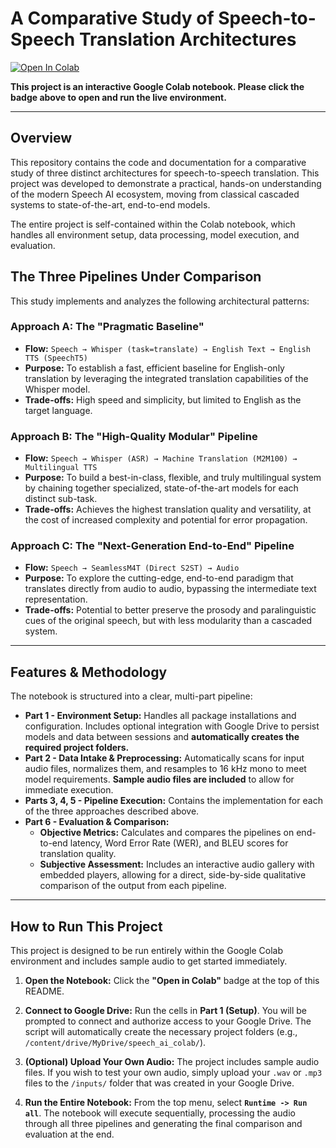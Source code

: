 # A Comparative Study of Speech-to-Speech Translation Architectures

[![Open In Colab](https://colab.research.google.com/assets/colab-badge.svg)](YOUR_SHAREABLE_COLAB_LINK_HERE)

**This project is an interactive Google Colab notebook. Please click the badge above to open and run the live environment.**

---

## Overview

This repository contains the code and documentation for a comparative study of three distinct architectures for speech-to-speech translation. This project was developed to demonstrate a practical, hands-on understanding of the modern Speech AI ecosystem, moving from classical cascaded systems to state-of-the-art, end-to-end models.

The entire project is self-contained within the Colab notebook, which handles all environment setup, data processing, model execution, and evaluation.

## The Three Pipelines Under Comparison

This study implements and analyzes the following architectural patterns:

### Approach A: The "Pragmatic Baseline"
*   **Flow:** `Speech → Whisper (task=translate) → English Text → English TTS (SpeechT5)`
*   **Purpose:** To establish a fast, efficient baseline for English-only translation by leveraging the integrated translation capabilities of the Whisper model.
*   **Trade-offs:** High speed and simplicity, but limited to English as the target language.

### Approach B: The "High-Quality Modular" Pipeline
*   **Flow:** `Speech → Whisper (ASR) → Machine Translation (M2M100) → Multilingual TTS`
*   **Purpose:** To build a best-in-class, flexible, and truly multilingual system by chaining together specialized, state-of-the-art models for each distinct sub-task.
*   **Trade-offs:** Achieves the highest translation quality and versatility, at the cost of increased complexity and potential for error propagation.

### Approach C: The "Next-Generation End-to-End" Pipeline
*   **Flow:** `Speech → SeamlessM4T (Direct S2ST) → Audio`
*   **Purpose:** To explore the cutting-edge, end-to-end paradigm that translates directly from audio to audio, bypassing the intermediate text representation.
*   **Trade-offs:** Potential to better preserve the prosody and paralinguistic cues of the original speech, but with less modularity than a cascaded system.

---

## Features & Methodology

The notebook is structured into a clear, multi-part pipeline:

*   **Part 1 - Environment Setup:** Handles all package installations and configuration. Includes optional integration with Google Drive to persist models and data between sessions and **automatically creates the required project folders.**
*   **Part 2 - Data Intake & Preprocessing:** Automatically scans for input audio files, normalizes them, and resamples to 16 kHz mono to meet model requirements. **Sample audio files are included** to allow for immediate execution.
*   **Parts 3, 4, 5 - Pipeline Execution:** Contains the implementation for each of the three approaches described above.
*   **Part 6 - Evaluation & Comparison:**
    *   **Objective Metrics:** Calculates and compares the pipelines on end-to-end latency, Word Error Rate (WER), and BLEU scores for translation quality.
    *   **Subjective Assessment:** Includes an interactive audio gallery with embedded players, allowing for a direct, side-by-side qualitative comparison of the output from each pipeline.

---

## How to Run This Project

This project is designed to be run entirely within the Google Colab environment and includes sample audio to get started immediately.

1.  **Open the Notebook:** Click the **"Open in Colab"** badge at the top of this README.

2.  **Connect to Google Drive:** Run the cells in **Part 1 (Setup)**. You will be prompted to connect and authorize access to your Google Drive. The script will automatically create the necessary project folders (e.g., `/content/drive/MyDrive/speech_ai_colab/`).

3.  **(Optional) Upload Your Own Audio:** The project includes sample audio files. If you wish to test your own audio, simply upload your `.wav` or `.mp3` files to the `/inputs/` folder that was created in your Google Drive.

4.  **Run the Entire Notebook:** From the top menu, select **`Runtime -> Run all`**. The notebook will execute sequentially, processing the audio through all three pipelines and generating the final comparison and evaluation at the end.
